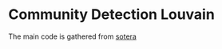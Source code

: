 # Community Detection Louvain

The main code is gathered from [sotera](https://github.com/Sotera/distributed-louvain-modularity) 
 
